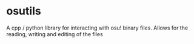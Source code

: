 # osutils
A cpp / python library for interacting with osu! binary files. Allows for the reading, writing and editing of the files
